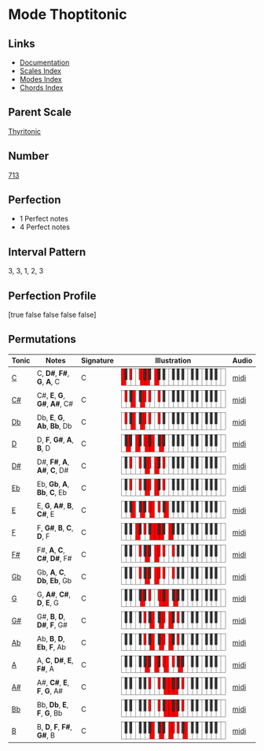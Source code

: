 # Mode Thoptitonic

## Links

- [Documentation](index.md)
- [Scales Index](Scales.md)
- [Modes Index](Modes.md)
- [Chords Index](Chords.md)

## Parent Scale

[Thyritonic](ScaleThyritonic.md)

## Number

[713](https://ianring.com/musictheory/scales/713)

## Perfection

- 1 Perfect notes
- 4 Perfect notes

## Interval Pattern

3, 3, 1, 2, 3

## Perfection Profile

[true false false false false]

## Permutations

| Tonic | Notes | Signature | Illustration | Audio |
|-------|-------|-----------|--------------|-------|
| [C](ModeCNaturalThoptitonic.md) | C, **D#**, **F#**, **G**, **A**, C | C | ![CNaturalThoptitonic](ModeCNaturalThoptitonic.png) | [midi](https://github.com/edipermadi/music/blob/main/docs/ModeCNaturalThoptitonic.mid?raw=true) |
| [C#](ModeCSharpThoptitonic.md) | C#, **E**, **G**, **G#**, **A#**, C# | C | ![CSharpThoptitonic](ModeCSharpThoptitonic.png) | [midi](https://github.com/edipermadi/music/blob/main/docs/ModeCSharpThoptitonic.mid?raw=true) |
| [Db](ModeDFlatThoptitonic.md) | Db, **E**, **G**, **Ab**, **Bb**, Db | C | ![DFlatThoptitonic](ModeDFlatThoptitonic.png) | [midi](https://github.com/edipermadi/music/blob/main/docs/ModeDFlatThoptitonic.mid?raw=true) |
| [D](ModeDNaturalThoptitonic.md) | D, **F**, **G#**, **A**, **B**, D | C | ![DNaturalThoptitonic](ModeDNaturalThoptitonic.png) | [midi](https://github.com/edipermadi/music/blob/main/docs/ModeDNaturalThoptitonic.mid?raw=true) |
| [D#](ModeDSharpThoptitonic.md) | D#, **F#**, **A**, **A#**, **C**, D# | C | ![DSharpThoptitonic](ModeDSharpThoptitonic.png) | [midi](https://github.com/edipermadi/music/blob/main/docs/ModeDSharpThoptitonic.mid?raw=true) |
| [Eb](ModeEFlatThoptitonic.md) | Eb, **Gb**, **A**, **Bb**, **C**, Eb | C | ![EFlatThoptitonic](ModeEFlatThoptitonic.png) | [midi](https://github.com/edipermadi/music/blob/main/docs/ModeEFlatThoptitonic.mid?raw=true) |
| [E](ModeENaturalThoptitonic.md) | E, **G**, **A#**, **B**, **C#**, E | C | ![ENaturalThoptitonic](ModeENaturalThoptitonic.png) | [midi](https://github.com/edipermadi/music/blob/main/docs/ModeENaturalThoptitonic.mid?raw=true) |
| [F](ModeFNaturalThoptitonic.md) | F, **G#**, **B**, **C**, **D**, F | C | ![FNaturalThoptitonic](ModeFNaturalThoptitonic.png) | [midi](https://github.com/edipermadi/music/blob/main/docs/ModeFNaturalThoptitonic.mid?raw=true) |
| [F#](ModeFSharpThoptitonic.md) | F#, **A**, **C**, **C#**, **D#**, F# | C | ![FSharpThoptitonic](ModeFSharpThoptitonic.png) | [midi](https://github.com/edipermadi/music/blob/main/docs/ModeFSharpThoptitonic.mid?raw=true) |
| [Gb](ModeGFlatThoptitonic.md) | Gb, **A**, **C**, **Db**, **Eb**, Gb | C | ![GFlatThoptitonic](ModeGFlatThoptitonic.png) | [midi](https://github.com/edipermadi/music/blob/main/docs/ModeGFlatThoptitonic.mid?raw=true) |
| [G](ModeGNaturalThoptitonic.md) | G, **A#**, **C#**, **D**, **E**, G | C | ![GNaturalThoptitonic](ModeGNaturalThoptitonic.png) | [midi](https://github.com/edipermadi/music/blob/main/docs/ModeGNaturalThoptitonic.mid?raw=true) |
| [G#](ModeGSharpThoptitonic.md) | G#, **B**, **D**, **D#**, **F**, G# | C | ![GSharpThoptitonic](ModeGSharpThoptitonic.png) | [midi](https://github.com/edipermadi/music/blob/main/docs/ModeGSharpThoptitonic.mid?raw=true) |
| [Ab](ModeAFlatThoptitonic.md) | Ab, **B**, **D**, **Eb**, **F**, Ab | C | ![AFlatThoptitonic](ModeAFlatThoptitonic.png) | [midi](https://github.com/edipermadi/music/blob/main/docs/ModeAFlatThoptitonic.mid?raw=true) |
| [A](ModeANaturalThoptitonic.md) | A, **C**, **D#**, **E**, **F#**, A | C | ![ANaturalThoptitonic](ModeANaturalThoptitonic.png) | [midi](https://github.com/edipermadi/music/blob/main/docs/ModeANaturalThoptitonic.mid?raw=true) |
| [A#](ModeASharpThoptitonic.md) | A#, **C#**, **E**, **F**, **G**, A# | C | ![ASharpThoptitonic](ModeASharpThoptitonic.png) | [midi](https://github.com/edipermadi/music/blob/main/docs/ModeASharpThoptitonic.mid?raw=true) |
| [Bb](ModeBFlatThoptitonic.md) | Bb, **Db**, **E**, **F**, **G**, Bb | C | ![BFlatThoptitonic](ModeBFlatThoptitonic.png) | [midi](https://github.com/edipermadi/music/blob/main/docs/ModeBFlatThoptitonic.mid?raw=true) |
| [B](ModeBNaturalThoptitonic.md) | B, **D**, **F**, **F#**, **G#**, B | C | ![BNaturalThoptitonic](ModeBNaturalThoptitonic.png) | [midi](https://github.com/edipermadi/music/blob/main/docs/ModeBNaturalThoptitonic.mid?raw=true) |
